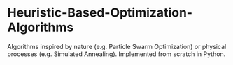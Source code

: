 # Heuristic-Based-Optimization-Algorithms
Algorithms inspired by nature (e.g. Particle Swarm Optimization) or physical processes (e.g. Simulated Annealing). Implemented from scratch in Python.
